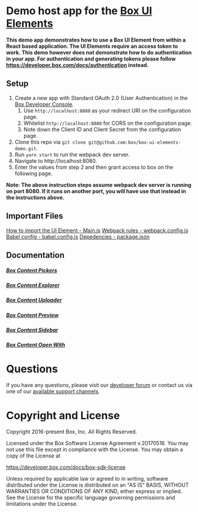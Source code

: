 Demo host app for the [Box UI Elements](https://developer.box.com/docs/box-ui-elements)
===========================================================================================

**This demo app demonstrates how to use a Box UI Element from within a React based application. The UI Elements require an access token to work. This demo however does not demonstrate how to do authentication in your app. For authentication and generating tokens please follow https://developer.box.com/docs/authentication instead.**

Setup
-----
1. Create a new app with Standard OAuth 2.0 (User Authentication) in the [Box Developer Console](https://app.box.com/developers/console).
    1. Use `http://localhost:8080` as your redirect URI on the configuration page.
    2. Whitelist `http://localhost:8080` for CORS on the configuration page.
    3. Note down the Client ID and Client Secret from the configuration page.
2. Clone this repo via `git clone git@github.com:box/box-ui-elements-demo.git`.
3. Run `yarn start` to run the webpack dev server.
4. Navigate to http://localhost:8080.
5. Enter the values from step 2 and then grant access to box on the following page.

**Note: The above instruction steps assume webpack dev server is running on port 8080. If it runs on another port, you will have use that instead in the instructions above.**

Important Files
---------------
[How to import the UI Element - Main.js](src/Main.js)
[Webpack rules - webpack.config.js](webpack.config.js)
[Babel config - babel.config.js](babel.config.js)
[Depedencies - package.json](package.json)

Documentation
-------------
##### [Box Content Pickers](https://developer.box.com/docs/box-content-picker)
##### [Box Content Explorer](https://developer.box.com/docs/box-content-explorer)
##### [Box Content Uploader](https://developer.box.com/docs/box-content-uploader)
##### [Box Content Preview](https://developer.box.com/docs/box-content-preview)
##### [Box Content Sidebar](https://developer.box.com/docs/box-content-sidebar)
##### [Box Content Open With](https://developer.box.com/docs/box-content-open-with)

# Questions
If you have any questions, please visit our [developer forum](https://community.box.com/t5/Box-Developer-Forum/bd-p/DeveloperForum) or contact us via one of our [available support channels](https://community.box.com/t5/Community/ct-p/English).

# Copyright and License
Copyright 2016-present Box, Inc. All Rights Reserved.

Licensed under the Box Software License Agreement v.20170516.
You may not use this file except in compliance with the License.
You may obtain a copy of the License at

   https://developer.box.com/docs/box-sdk-license

Unless required by applicable law or agreed to in writing, software
distributed under the License is distributed on an "AS IS" BASIS,
WITHOUT WARRANTIES OR CONDITIONS OF ANY KIND, either express or implied.
See the License for the specific language governing permissions and
limitations under the License.
